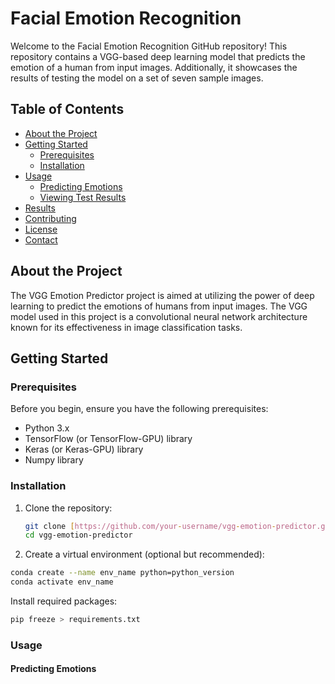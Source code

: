 # Facial Emotion Recognition

Welcome to the Facial Emotion Recognition GitHub repository! This repository contains a VGG-based deep learning model that predicts the emotion of a human from input images. Additionally, it showcases the results of testing the model on a set of seven sample images.

## Table of Contents

- [About the Project](#about-the-project)
- [Getting Started](#getting-started)
  - [Prerequisites](#prerequisites)
  - [Installation](#installation)
- [Usage](#usage)
  - [Predicting Emotions](#predicting-emotions)
  - [Viewing Test Results](#viewing-test-results)
- [Results](#results)
- [Contributing](#contributing)
- [License](#license)
- [Contact](#contact)

## About the Project

The VGG Emotion Predictor project is aimed at utilizing the power of deep learning to predict the emotions of humans from input images. The VGG model used in this project is a convolutional neural network architecture known for its effectiveness in image classification tasks.

## Getting Started

### Prerequisites

Before you begin, ensure you have the following prerequisites:

- Python 3.x
- TensorFlow (or TensorFlow-GPU) library
- Keras (or Keras-GPU) library
- Numpy library

### Installation

1. Clone the repository:
   ```sh
   git clone [https://github.com/your-username/vgg-emotion-predictor.git](https://github.com/shray732002/Facial-Emotion-Recognition.git)https://github.com/shray732002/Facial-Emotion-Recognition.git
   cd vgg-emotion-predictor
2. Create a virtual environment (optional but recommended):

```sh
conda create --name env_name python=python_version
conda activate env_name
```
  Install required packages:
 ```sh
pip freeze > requirements.txt
```
### Usage
#### Predicting Emotions
